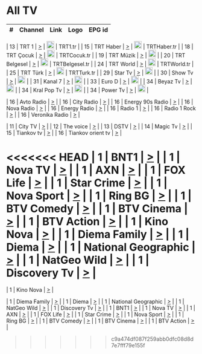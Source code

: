 <h1>All TV</h1>

| #   | Channel        | Link  | Logo | EPG id |
|:---:|:--------------:|:-----:|:----:|:------:|

| 13  | TRT 1            | [>](https://tv-trt1.medya.trt.com.tr/master.m3u8) | <img height="20" src="https://i.imgur.com/j786OLG.png"/> | TRT1.tr |
| 15  | TRT Haber        | [>](https://tv-trthaber.medya.trt.com.tr/master.m3u8) | <img height="20" src="https://i.imgur.com/OVfo8Ab.png"/> | TRTHaber.tr |
| 18  | TRT Çocuk        | [>](https://tv-trtcocuk.medya.trt.com.tr/master.m3u8) | <img height="20" src="https://i.imgur.com/QLFmD6d.png"/> | TRTCocuk.tr |
| 19  | TRT Müzik        | [>](https://tv-trtmuzik.medya.trt.com.tr/master.m3u8) | <img height="20" src="https://i.imgur.com/fIVFCEd.png"/> |
| 20  | TRT Belgesel     | [>](https://tv-trtbelgesel.medya.trt.com.tr/master.m3u8) | <img height="20" src="https://i.imgur.com/MGO87pe.png"/> | TRTBelgesel.tr |
| 24  | TRT World        | [>](https://tv-trtworld.medya.trt.com.tr/master.m3u8) | <img height="20" src="https://i.imgur.com/JEA2xpv.png"/> | TRTWorld.tr |
| 25  | TRT Türk         | [>](https://tv-trtturk.medya.trt.com.tr/master.m3u8) | <img height="20" src="https://i.imgur.com/OSTOQNw.png"/> | TRTTurk.tr |
| 29  | Star Tv   | [>](https://dogus-live.daioncdn.net/startv/startv_360p.m3u8) | <img height="20" src="https://i.imgur.com/IebUZx1.png"/> |
| 30  | Show Tv     | [>](https://ciner-live.daioncdn.net/showtv/showtv.m3u8) | <img height="20" src="https://i.imgur.com/IebUZx1.png"/> |
| 31  | Kanal 7     | [>](https://kanal7-live.daioncdn.net/kanal7/kanal7.m3u8) | <img height="20" src="https://i.imgur.com/IebUZx1.png"/> |
| 33  | Euro D    | [>](https://www.youtube.com/user/KanalD/live) | <img height="20" src="https://i.imgur.com/IebUZx1.png"/> |
| 34  | Beyaz Tv     | [>](https://beyaztv-live.daioncdn.net/beyaztv/beyaztv.m3u8) | <img height="20" src="https://i.imgur.com/IebUZx1.png"/> |
| 34  | Kral Pop Tv     | [>](https://www.youtube.com/watch?v=GuFTuKoXepw) | <img height="20" src="https://i.imgur.com/IebUZx1.png"/> |
| 34  | Power Tv     | [>](https://livetv.powerapp.com.tr/powerTV/powerhd.smil/chunklist.m3u8) | <img height="20" src="https://i.imgur.com/IebUZx1.png"/> |

| 16  | Avto Radio | [>](http://stream.metacast.eu/avtoradio.mp3.m3u) |
| 16  | City Radio | [>](http://stream.metacast.eu/city.aac.m3u) |
| 16  | Energy 90s Radio | [>](http://stream.metacast.eu/energy-90s.m3u) |
| 16  | Nova Radio | [>](http://stream.metacast.eu/nova.aac.m3u) |
| 16  | Energy Radio | [>](http://stream.metacast.eu/nrj.aac.m3u) |
| 16  | Radio 1 | [>](http://stream.metacast.eu/radio1.aac.m3u) |
| 16  | Radio 1 Rock | [>](http://stream.metacast.eu/radio1rock.aac.m3u) |
| 16  | Veronika Radio | [>](http://stream.metacast.eu/veronika.aac.m3u) |

| 11  | City TV | [>](https://tv.city.bg/play/tshls/citytv/index.m3u8) |
| 12  | The voice | [>](https://bss1.neterra.tv/thevoice/thevoice.m3u8) |
| 13  | DSTV | [>](http://46.249.95.140:8081/hls/data.m3u8) |
| 14  | Magic Tv | [>](https://bss1.neterra.tv/magictv/magictv.m3u8) |
| 15  | Tiankov tv | [>](https://streamer103.neterra.tv/tiankov-folk/live.m3u8) |
| 16  | Tiankov orient tv | [>](https://streamer103.neterra.tv/tiankov-orient/live.m3u8) |

<<<<<<< HEAD
| 1 | BNT1 | [>](https://ymkaya.xyz:19948/tv/bnt1/playlist.m3u8?wmsAuthSign=c2VydmVyX3RpbWU9Ny8xMy8yMDI1IDY6NDY6MzggUE0maGFzaF92YWx1ZT1MVFRoS1g1ZmtZTjBFYUVmMno5dUZ3PT0mdmFsaWRtaW51dGVzPTYw) |
| 1 | Nova TV | [>](https://ymkaya.xyz:19948/tv/novatv/playlist.m3u8?wmsAuthSign=c2VydmVyX3RpbWU9Ny8xMy8yMDI1IDY6NDY6NDggUE0maGFzaF92YWx1ZT1OaGh4WXk2YkI1bWRRMEtXZThaTWxnPT0mdmFsaWRtaW51dGVzPTYw) |
| 1 | AXN | [>](https://ymkaya.xyz:19948/tv/axn/playlist.m3u8?wmsAuthSign=c2VydmVyX3RpbWU9Ny8xMy8yMDI1IDY6NDY6NTggUE0maGFzaF92YWx1ZT1sNUYrcHp0cm9FT1ZkcnZidE1SUGtBPT0mdmFsaWRtaW51dGVzPTYw) |
| 1 | FOX Life | [>](https://ymkaya.xyz:19948/tv/foxlife/playlist.m3u8?wmsAuthSign=c2VydmVyX3RpbWU9Ny8xMy8yMDI1IDY6NDc6MDggUE0maGFzaF92YWx1ZT1VUXo4MUJMSlVLRGhvTGtCWVkzWE9RPT0mdmFsaWRtaW51dGVzPTYw) |
| 1 | Star Crime | [>](https://ymkaya.xyz:19948/tv/foxcrime/playlist.m3u8?wmsAuthSign=c2VydmVyX3RpbWU9Ny8xMy8yMDI1IDY6NDc6MTggUE0maGFzaF92YWx1ZT1qdmIzVjlub1EzSFVuRk9mSjlRRnlnPT0mdmFsaWRtaW51dGVzPTYw) |
| 1 | Nova Sport | [>](https://ymkaya.xyz:19948/tv/novasport/playlist.m3u8?wmsAuthSign=c2VydmVyX3RpbWU9Ny8xMy8yMDI1IDY6NDc6MjcgUE0maGFzaF92YWx1ZT11V0NNSFFXRGVYM0wrVCtBTzJzdm1RPT0mdmFsaWRtaW51dGVzPTYw) |
| 1 | Ring BG | [>](https://ymkaya.xyz:19948/tv/ringbg/playlist.m3u8?wmsAuthSign=c2VydmVyX3RpbWU9Ny8xMy8yMDI1IDY6NDc6MzcgUE0maGFzaF92YWx1ZT1Id0dVdDY3RGZOSWdKODFSZ0hxd3VRPT0mdmFsaWRtaW51dGVzPTYw) |
| 1 | BTV Comedy | [>](https://ymkaya.xyz:19948/tv/btvcomedy/playlist.m3u8?wmsAuthSign=c2VydmVyX3RpbWU9Ny8xMy8yMDI1IDY6NDc6NDcgUE0maGFzaF92YWx1ZT1jb29ySk1GY3l4dDVaVVBDWlJIY1F3PT0mdmFsaWRtaW51dGVzPTYw) |
| 1 | BTV Cinema | [>](https://ymkaya.xyz:19948/tv/btvcinema/playlist.m3u8?wmsAuthSign=c2VydmVyX3RpbWU9Ny8xMy8yMDI1IDY6NDc6NTcgUE0maGFzaF92YWx1ZT11VnF5R3FFRzgxUGZXbWZ5TDI1dW1RPT0mdmFsaWRtaW51dGVzPTYw) |
| 1 | BTV Action | [>](https://ymkaya.xyz:19948/tv/btvaction/playlist.m3u8?wmsAuthSign=c2VydmVyX3RpbWU9Ny8xMy8yMDI1IDY6NDg6MDcgUE0maGFzaF92YWx1ZT1UQVo0Z3YrczRCaEZTQThFTHFTSlB3PT0mdmFsaWRtaW51dGVzPTYw) |
| 1 | Kino Nova | [>](https://ymkaya.xyz:19948/tv/kinonova/playlist.m3u8?wmsAuthSign=c2VydmVyX3RpbWU9Ny8xMy8yMDI1IDY6NDg6MTcgUE0maGFzaF92YWx1ZT1CMEhLeUxjSGdHMHFsS2FnelA5MmRnPT0mdmFsaWRtaW51dGVzPTYw) |
| 1 | Diema Family | [>](https://ymkaya.xyz:19948/tv/diemafamily/playlist.m3u8?wmsAuthSign=c2VydmVyX3RpbWU9Ny8xMy8yMDI1IDY6NDg6MjcgUE0maGFzaF92YWx1ZT1WTENvZW1pYmJzVjlUem1yS1BVb2tnPT0mdmFsaWRtaW51dGVzPTYw) |
| 1 | Diema | [>](https://ymkaya.xyz:19948/tv/diema/playlist.m3u8?wmsAuthSign=c2VydmVyX3RpbWU9Ny8xMy8yMDI1IDY6NDg6MzcgUE0maGFzaF92YWx1ZT13bzJ1VTFZYkVmNjg3YlVJVEhoSndnPT0mdmFsaWRtaW51dGVzPTYw) |
| 1 | National Geographic | [>](https://ymkaya.xyz:19948/tv/natgeo/playlist.m3u8?wmsAuthSign=c2VydmVyX3RpbWU9Ny8xMy8yMDI1IDY6NDg6NDYgUE0maGFzaF92YWx1ZT1ReW5GYjJqRkdnK05BeDBXeFNkb3pnPT0mdmFsaWRtaW51dGVzPTYw) |
| 1 | NatGeo Wild | [>](https://ymkaya.xyz:19948/tv/natgeowild/playlist.m3u8?wmsAuthSign=c2VydmVyX3RpbWU9Ny8xMy8yMDI1IDY6NDg6NTYgUE0maGFzaF92YWx1ZT1UbVpUMUlDVGlrKzNQeUVCQlQ4Z253PT0mdmFsaWRtaW51dGVzPTYw) |
| 1 | Discovery Tv | [>](https://ymkaya.xyz:19948/tv/discovery/playlist.m3u8?wmsAuthSign=c2VydmVyX3RpbWU9Ny8xMy8yMDI1IDY6NDk6MDYgUE0maGFzaF92YWx1ZT1Pa3FHZDNORXlhcjlzN1JCMXZNUFZBPT0mdmFsaWRtaW51dGVzPTYw) |
=======


| 1 | Kino Nova | [>](https://ymkaya.xyz:11336/tv/kinonova/playlist.m3u8?wmsAuthSign=c2VydmVyX3RpbWU9MS8yLzIwMjUgNDo0MDoyMCBBTSZoYXNoX3ZhbHVlPWlFS1FrWEtMMVRFM3l5YklUWUJQUHc9PSZ2YWxpZG1pbnV0ZXM9NjA=) |

| 1 | Diema Family | [>](https://ymkaya.xyz:11336/tv/diemafamily/playlist.m3u8?wmsAuthSign=c2VydmVyX3RpbWU9MS8yLzIwMjUgNDo0MDozMCBBTSZoYXNoX3ZhbHVlPUVUaTVKTldvZTF5WVVCM0YwL21kaXc9PSZ2YWxpZG1pbnV0ZXM9NjA=) |
| 1 | Diema | [>](https://ymkaya.xyz:11336/tv/diema/playlist.m3u8?wmsAuthSign=c2VydmVyX3RpbWU9MS8yLzIwMjUgNDo0MDo0MCBBTSZoYXNoX3ZhbHVlPVlYMWVJT2NuUjNpUTBsaytEUFFOS2c9PSZ2YWxpZG1pbnV0ZXM9NjA=) |
| 1 | National Geographic | [>](https://ymkaya.xyz:11336/tv/natgeo/playlist.m3u8?wmsAuthSign=c2VydmVyX3RpbWU9MS8yLzIwMjUgNDo0MTo0MSBBTSZoYXNoX3ZhbHVlPTJQTlVmcG5nYWx0M013eUhGRGxnd0E9PSZ2YWxpZG1pbnV0ZXM9NjA=) |
| 1 | NatGeo Wild | [>](https://ymkaya.xyz:11336/tv/natgeowild/playlist.m3u8?wmsAuthSign=c2VydmVyX3RpbWU9MS8yLzIwMjUgNDo0MTo1MSBBTSZoYXNoX3ZhbHVlPVl1OXZaTTliN0hGWEN3eDBYd1duNkE9PSZ2YWxpZG1pbnV0ZXM9NjA=) |
| 1 | Discovery Tv | [>](https://ymkaya.xyz:11336/tv/discovery/playlist.m3u8?wmsAuthSign=c2VydmVyX3RpbWU9MS8yLzIwMjUgNDo0MjowMSBBTSZoYXNoX3ZhbHVlPWtBQmdLNlY2RmQwWElzMVYzSDJyVkE9PSZ2YWxpZG1pbnV0ZXM9NjA=) |
| 1 | BNT1 | [>](https://ymkaya.xyz:11336/tv/bnt1/playlist.m3u8?wmsAuthSign=c2VydmVyX3RpbWU9MS8yLzIwMjUgNDozODozOCBBTSZoYXNoX3ZhbHVlPVVrMVlRQXpJWlhYeUh6ZFVpSC9NMUE9PSZ2YWxpZG1pbnV0ZXM9NjA=) |
| 1 | Nova TV | [>](https://ymkaya.xyz:11336/tv/novatv/playlist.m3u8?wmsAuthSign=c2VydmVyX3RpbWU9MS8yLzIwMjUgNDozODo0OCBBTSZoYXNoX3ZhbHVlPUVxQjh1a0ZzYkVGZU8zZDFGTzdreVE9PSZ2YWxpZG1pbnV0ZXM9NjA=) |
| 1 | AXN | [>](https://ymkaya.xyz:11336/tv/axn/playlist.m3u8?wmsAuthSign=c2VydmVyX3RpbWU9MS8yLzIwMjUgNDozODo1OCBBTSZoYXNoX3ZhbHVlPUpkWStGY1hkNXhaOVpPZ0thQ0FZL3c9PSZ2YWxpZG1pbnV0ZXM9NjA=) |
| 1 | FOX Life | [>](https://ymkaya.xyz:11336/tv/foxlife/playlist.m3u8?wmsAuthSign=c2VydmVyX3RpbWU9MS8yLzIwMjUgNDozOToxMCBBTSZoYXNoX3ZhbHVlPWt1ZDc1T3AzYlZDTjJnSy9TU0xJZlE9PSZ2YWxpZG1pbnV0ZXM9NjA=) |
| 1 | Star Crime | [>](https://ymkaya.xyz:11336/tv/foxcrime/playlist.m3u8?wmsAuthSign=c2VydmVyX3RpbWU9MS8yLzIwMjUgNDozOToyMCBBTSZoYXNoX3ZhbHVlPXIwVU45Nm9FR1l2enNkTG9TanBxbmc9PSZ2YWxpZG1pbnV0ZXM9NjA=) |
| 1 | Nova Sport | [>](https://ymkaya.xyz:11336/tv/novasport/playlist.m3u8?wmsAuthSign=c2VydmVyX3RpbWU9MS8yLzIwMjUgNDozOTozMCBBTSZoYXNoX3ZhbHVlPXlSZ0UxazVaM0xhSmc0NmR4T0c1T2c9PSZ2YWxpZG1pbnV0ZXM9NjA=) |
| 1 | Ring BG | [>](https://ymkaya.xyz:11336/tv/ringbg/playlist.m3u8?wmsAuthSign=c2VydmVyX3RpbWU9MS8yLzIwMjUgNDozOTo0MCBBTSZoYXNoX3ZhbHVlPTR4aUlFNHVUYWN4enY1WkVuOFZma2c9PSZ2YWxpZG1pbnV0ZXM9NjA=) |
| 1 | BTV Comedy | [>](https://ymkaya.xyz:11336/tv/btvcomedy/playlist.m3u8?wmsAuthSign=c2VydmVyX3RpbWU9MS8yLzIwMjUgNDozOTo1MCBBTSZoYXNoX3ZhbHVlPUtrMTJ2RHNTTUU1RFp1ZkVOdXFSK3c9PSZ2YWxpZG1pbnV0ZXM9NjA=) |
| 1 | BTV Cinema | [>](https://ymkaya.xyz:11336/tv/btvcinema/playlist.m3u8?wmsAuthSign=c2VydmVyX3RpbWU9MS8yLzIwMjUgNDozOTo1OSBBTSZoYXNoX3ZhbHVlPTZWcU9FZW56cG1NM1lrYy8xNE5NeHc9PSZ2YWxpZG1pbnV0ZXM9NjA=) |
| 1 | BTV Action | [>](https://ymkaya.xyz:11336/tv/btvaction/playlist.m3u8?wmsAuthSign=c2VydmVyX3RpbWU9MS8yLzIwMjUgNDo0MDoxMCBBTSZoYXNoX3ZhbHVlPUlDd0ErRkZVWThyMVZwR3c2REdGZ3c9PSZ2YWxpZG1pbnV0ZXM9NjA=) |
>>>>>>> c9a474df087f259abb0dfc08d8d7e7fff79e155f
